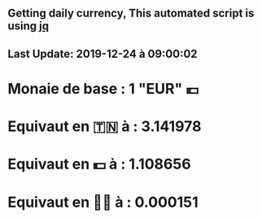 ## Getting daily currency, This automated script is using [jq](https://stedolan.github.io/jq/)
## Last Update:  2019-12-24 à 09:00:02
 # Monaie de base : 1 "EUR" 💶 
 # Equivaut en 🇹🇳 à :  3.141978 
 # Equivaut en 💵 à : 1.108656
 # Equivaut en 🐱‍💻 à :  0.000151

